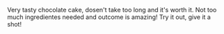 Very tasty chocolate cake, dosen't take too long and it's worth it. Not too much ingredientes needed and outcome is amazing! Try it out, give it a shot!